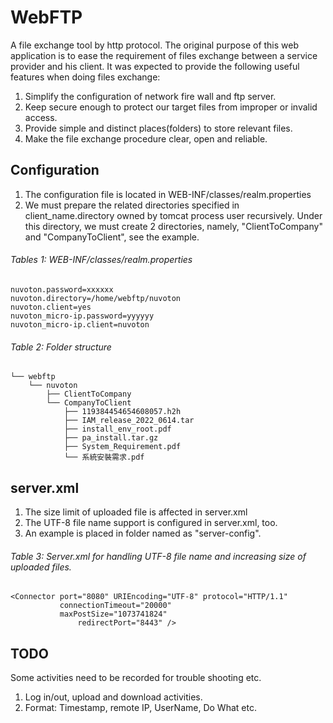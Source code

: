 WebFTP
======
A file exchange tool by http protocol. The original purpose of this web application is to ease the requirement of files exchange between a service provider and his client. It was expected to provide the following useful features when doing files exchange:

1. Simplify the configuration of network fire wall and ftp server.
2. Keep secure enough to protect our target files from improper or invalid access.
3. Provide simple and distinct places(folders) to store relevant files.
4. Make the file exchange procedure clear, open and reliable.

Configuration
-------------
1. The configuration file is located in WEB-INF/classes/realm.properties
2. We must prepare the related directories specified in client_name.directory owned by tomcat process user recursively. Under this directory, we must create 2 directories, namely, "ClientToCompany" and "CompanyToClient", see the example. 

###### Tables 1: WEB-INF/classes/realm.properties


```
nuvoton.password=xxxxxx
nuvoton.directory=/home/webftp/nuvoton
nuvoton.client=yes
nuvoton_micro-ip.password=yyyyyy
nuvoton_micro-ip.client=nuvoton
```
###### Table 2: Folder structure

```
└── webftp
    └── nuvoton
        ├── ClientToCompany
        └── CompanyToClient
            ├── 119384454654608057.h2h
            ├── IAM_release_2022_0614.tar
            ├── install_env_root.pdf
            ├── pa_install.tar.gz
            ├── System_Requirement.pdf
            └── 系統安裝需求.pdf
```

server.xml
----------
1. The size limit of uploaded file is affected in server.xml
2. The UTF-8 file name support is configured in server.xml, too.
3. An example is placed in folder named as "server-config".

###### Table 3: Server.xml for handling UTF-8 file name and increasing size of uploaded files.

```    
<Connector port="8080" URIEncoding="UTF-8" protocol="HTTP/1.1"
           connectionTimeout="20000"
	       maxPostSize="1073741824"
               redirectPort="8443" />
```

TODO 
----
Some activities need to be recorded for trouble shooting etc.

1. Log in/out, upload and download activities.
2. Format: Timestamp, remote IP, UserName, Do What etc.     

